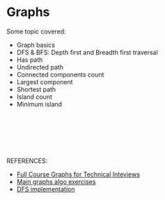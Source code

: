 # Graphs
Some topic covered:

- Graph basics
- DFS & BFS: Depth first and Breadth first traversal
- Has path
- Undirected path
- Connected components count
- Largest component
- Shortest path
- Island count
- Minimum island





</br>
</br>
</br>
</br>
</br>

REFERENCES:

- [Full Course Graphs for Technical Inteviews](https://www.youtube.com/watch?v=tWVWeAqZ0WU&t=694s)
- [Main graphs algo exercises](https://leetcode.com/discuss/general-discussion/655708/Graph-For-Beginners-Problems-or-Pattern-or-Sample-Solutions)
- [DFS implementation](https://favtutor.com/blogs/depth-first-search-java)
